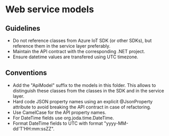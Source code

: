 Web service models
==================

## Guidelines

* Do not reference classes from Azure IoT SDK (or other SDKs), but reference them
  in the service layer preferably.
* Maintain the API contract with the corresponding .NET project.
* Ensure datetime values are transfered using UTC timezone.

## Conventions

* Add the "ApiModel" suffix to the models in this folder. This allows to
  distinguish these classes from the classes in the SDK and in the
  service layer.
* Hard code JSON property names using an explicit @JsonProperty attribute
  to avoid breaking the API contract in case of refactoring.
* Use CamelCase for the API property names.
* For DateTime fields use org.joda.time.DateTime.
* Format DateTime fields to UTC with format "yyyy-MM-dd'T'HH:mm:ssZZ".
